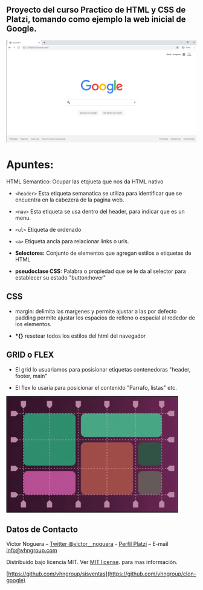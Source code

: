 ## Proyecto del curso Practico de HTML y CSS de Platzi, tomando como ejemplo la web inicial de Google.

![VHNGROUP](https://github.com/vhngroup/clon-google/blob/master/images/Resultado.png)

# Apuntes:

HTML Semantico: Ocupar las etqiueta que nos da HTML nativo

- `<header>`
  Esta etiqueta semanatica se utiliza para identificar que se encuentra en la cabezera de la pagina web.
- `<nav>` Esta etiqueta se usa dentro del header, para indicar que es un menu.
- `<ul>` Etiqueta de ordenado
- `<a>` Etiqueta ancla para relacionar links o urls.
- **Selectores:** Conjunto de elementos que agregan estilos a etiquetas de HTML

- **pseudoclase CSS:** Palabra o propiedad que se le da al selector para establecer su estado "button:hover"

## CSS

- margin: delimita las margenes y permite ajustar a las por defecto
  padding permite ajustar los espacios de relleno o espacial al rededor de los elementos.

- **\*{}** resetear todos los estilos del html del navegador

## GRID o FLEX

- El grid lo usuariamos para posisionar etiquetas contenedoras "header, footer, main"

- El flex lo usaria para posicionar el contenido "Parrafo, listas" etc.

![VHNGROUP](https://github.com/vhngroup/clon-google/blob/master/images/Grid_y_flex.png)

## Datos de Contacto

Victor Noguera – [Twitter @victor\_\_noguera](https://twitter.com/victor__noguera) - [Perfil Platzi](https://platzi.com/@victor__noguera) – E-mail info@vhngroup.com

Distribuido bajo licencia MIT. Ver [MIT license](http://opensource.org/licenses/MIT). para mas información.

[https://github.com/vhngroup/sisventas](https://github.com/vhngroup/clon-google)
